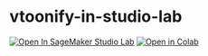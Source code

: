 # vtoonify-in-studio-lab

[![Open In SageMaker Studio Lab](https://studiolab.sagemaker.aws/studiolab.svg)](https://studiolab.sagemaker.aws/import/github/machinelearnear/vtoonify-in-studio-lab/blob/main/inference_playground.ipynb)
[![Open in Colab](https://colab.research.google.com/assets/colab-badge.svg)](https://colab.research.google.com/github/machinelearnear/vtoonify-in-studio-lab/blob/main/inference_playground.ipynb)